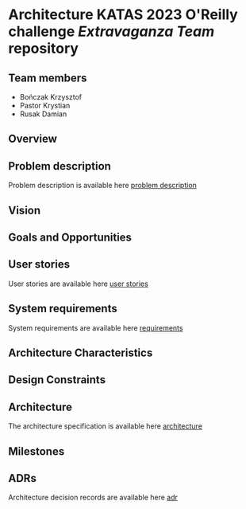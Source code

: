 # Architecture KATAS 2023 O'Reilly challenge *Extravaganza Team* repository
## Team members
* Bończak Krzysztof
* Pastor Krystian
* Rusak Damian

## Overview


## Problem description

Problem description is available here [problem description](current/problem/problem_description.md)  


## Vision



## Goals and Opportunities


## User stories

User stories are available here [user stories](current/user_stories/README.md)  

## System requirements

System requirements are available here [requirements](current/requirements/README.md)  


## Architecture Characteristics


## Design Constraints


## Architecture

The architecture specification is available here [architecture](current/architecture/README.md)  


## Milestones


## ADRs

Architecture decision records are available here [adr](current/adr/README.md)  
